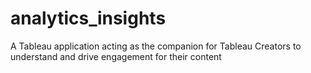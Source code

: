 # analytics_insights
A Tableau application acting as the companion for Tableau Creators to understand and drive engagement for their content
